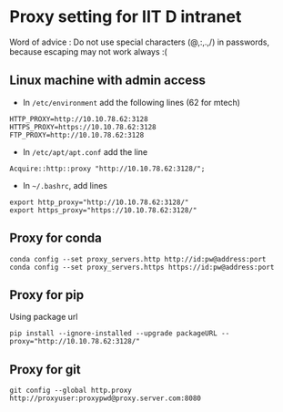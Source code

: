 # Proxy setting for IIT D intranet
Word of advice : Do not use special characters (@,:,.,/) in passwords, because escaping may not work always :(

## Linux machine with admin access
- In `/etc/environment` add the following lines (62 for mtech)
```
HTTP_PROXY=http://10.10.78.62:3128
HTTPS_PROXY=https://10.10.78.62:3128
FTP_PROXY=http://10.10.78.62:3128
```

- In `/etc/apt/apt.conf` add the line
```
Acquire::http::proxy "http://10.10.78.62:3128/";
```

- In `~/.bashrc`, add lines
```
export http_proxy="http://10.10.78.62:3128/"
export https_proxy="https://10.10.78.62:3128/"
```

## Proxy for conda
```
conda config --set proxy_servers.http http://id:pw@address:port
conda config --set proxy_servers.https https://id:pw@address:port
```

## Proxy for pip
Using package url
```
pip install --ignore-installed --upgrade packageURL --proxy="http://10.10.78.62:3128/"
```

## Proxy for git
```
git config --global http.proxy http://proxyuser:proxypwd@proxy.server.com:8080
```
